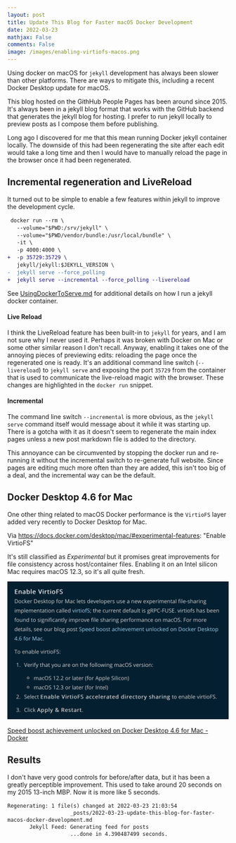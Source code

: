 ```yaml
---
layout: post
title: Update This Blog for Faster macOS Docker Development
date: 2022-03-23
mathjax: False
comments: False
image: /images/enabling-virtiofs-macos.png
---
```


Using docker on macOS for `jekyll` development has always been slower than other platforms. There are ways to mitigate this, including a recent Docker Desktop update for macOS.

This blog hosted on the GithHub People Pages has been around since 2015. It's always been in a jekyll blog format that works with the GitHub backend that generates the jekyll blog for hosting. I prefer to run jekyll locally to preview posts as I compose them before publishing.

Long ago I discovered for me that this mean running Docker jekyll container locally. The downside of this had been regenerating the site after each edit would take a long time and then I would have to manually reload the page in the browser once it had been regenerated.

Incremental regeneration and LiveReload
---------------------------------------

It turned out to be simple to enable a few features within jekyll to improve the development cycle.

```diff
 docker run --rm \
   --volume="$PWD:/srv/jekyll" \
   --volume="$PWD/vendor/bundle:/usr/local/bundle" \
   -it \
   -p 4000:4000 \
+  -p 35729:35729 \
   jekyll/jekyll:$JEKYLL_VERSION \
-  jekyll serve --force_polling
+  jekyll serve --incremental --force_polling --livereload
```

See [UsingDockerToServe.md](https://github.com/idcrook/idcrook.github.io/blob/main/UsingDockerToServe.md) for additional details on how I run a jekyll docker container.

#### Live Reload

I think the LiveReload feature has been built-in to `jekyll` for years, and I am not sure why I never used it. Perhaps it was broken with Docker on Mac or some other similar reason I don't recall. Anyway, enabling it takes one of the annoying pieces of previewing edits: reloading the page once the regenerated one is ready. It's an additional command line switch (`--livereload`) to `jekyll serve` and exposing the port `35729` from the container that is used to communicate the live-reload magic with the browser. These changes are highlighted in the `docker run` snippet.

#### Incremental

The command line switch `--incremental` is more obvious, as the `jekyll serve` command itself would message about it while it was starting up. There is a gotcha with it as it doesn't seem to regenerate the main index pages unless a new post markdown file is added to the directory.

This annoyance can be circumvented by stopping the docker run and re-running it without the incremental switch to re-generate full website. Since pages are editing much more often than they are added, this isn't too big of a deal, and the incremental way can be the default.

Docker Desktop 4.6 for Mac
--------------------------

One other thing related to macOS Docker performance is the `VirtioFS` layer added very recently to Docker Desktop for Mac.

Via https://docs.docker.com/desktop/mac/#experimental-features: "Enable VirtioFS"

It's still classified as *Experimental* but it promises great improvements for file consistency across host/container files. Enabling it on an Intel silicon Mac requires macOS 12.3, so it's all quite fresh.

![enabling Virtiofs <>](/images/enabling-virtiofs-macos.png "Instructions for enabling Virtiofs in Docker Desktop")

[Speed boost achievement unlocked on Docker Desktop 4.6 for Mac - Docker](https://www.docker.com/blog/speed-boost-achievement-unlocked-on-docker-desktop-4-6-for-mac/)

Results
-------

I don't have very good controls for before/after data, but it has been a greatly perceptible improvement. This used to take around 20 seconds on my 2015 13-inch MBP. Now it is more like 5 seconds.

```
Regenerating: 1 file(s) changed at 2022-03-23 21:03:54
                    _posts/2022-03-23-update-this-blog-for-faster-macos-docker-development.md
       Jekyll Feed: Generating feed for posts
                    ...done in 4.390487499 seconds.
```
